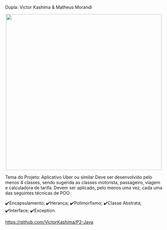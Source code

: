 Dupla: Victor Kashima & Matheus Morandi

<div align="center"><img src="https://imgs.search.brave.com/Tc9KpUkgroA26kwaxtk9lj53-R8QDQ0KveCT_b3J8cE/rs:fit:894:894:1/g:ce/aHR0cHM6Ly9wcmUw/MC5kZXZpYW50YXJ0/Lm5ldC81ZTcwL3Ro/L3ByZS9mLzIwMTYv/MjY5L2YvOS9qYXZh/X2ljb25fZmxhdF9i/eV9kZXJ0b2t1ci1k/ODJzeThwLnBuZw" width="500px" height="500px" ></div>

Tema do Projeto: Aplicativo Uber ou similar
Deve ser desenvolvido pelo menos 4 classes, sendo sugerida as classes motorista, passageiro, viagem e calculadora de tarifa.
Devem ser aplicado, pelo menos uma vez, cada uma das seguintes técnicas de POO:

✔️Encapsulamento;
✔️Herança;
✔️Polimorfismo;
✔️Classe Abstrata;
✔️Interface;
✔️Exception.

https://github.com/VictorKashima/P2-Java